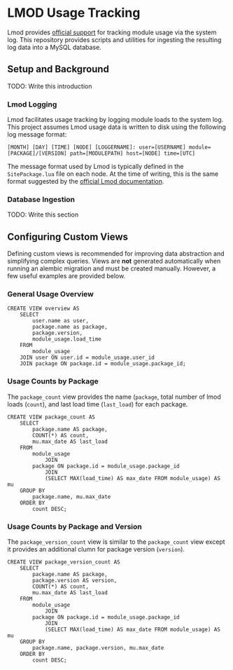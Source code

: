 # LMOD Usage Tracking

Lmod provides [official support](https://lmod.readthedocs.io/en/latest/300_tracking_module_usage.html) for tracking
module usage via the system log.
This repository provides scripts and utilities for ingesting the resulting log data into a MySQL database.

## Setup and Background

TODO: Write this introduction

### Lmod Logging

Lmod facilitates usage tracking by logging module loads to the system log.
This project assumes Lmod usage data is written to disk using the following log message format:

```
[MONTH] [DAY] [TIME] [NODE] [LOGGERNAME]: user=[USERNAME] module=[PACKAGE]/[VERSION] path=[MODULEPATH] host=[NODE] time=[UTC]
```

The message format used by Lmod is typically defined in the `SitePackage.lua` file on each node. 
At the time of writing, this is the same format suggested by the [official Lmod documentation]((https://lmod.readthedocs.io/en/latest/300_tracking_module_usage.html)).

### Database Ingestion

TODO: Write this section

## Configuring Custom Views

Defining custom views is recommended for improving data abstraction and simplifying complex queries.
Views are **not** generated automatically when running an alembic migration and must be created manually.
However, a few useful examples are provided below.

### General Usage Overview

```mysql
CREATE VIEW overview AS 
    SELECT 
        user.name as user, 
        package.name as package, 
        package.version,
        module_usage.load_time 
    FROM 
        module_usage 
    JOIN user ON user.id = module_usage.user_id 
    JOIN package ON package.id = module_usage.package_id;
```

### Usage Counts by Package

The `package_count` view provides the name (`package`, total number of lmod loads (`count`), and last load time (`last_load`) for each package.

```mysql
CREATE VIEW package_count AS
    SELECT
        package.name AS package,
        COUNT(*) AS count,
        mu.max_date AS last_load
    FROM
        module_usage
            JOIN
        package ON package.id = module_usage.package_id
            JOIN
            (SELECT MAX(load_time) AS max_date FROM module_usage) AS mu
    GROUP BY
        package.name, mu.max_date
    ORDER BY
        count DESC;
```

### Usage Counts by Package and Version

The `package_version_count` view is similar to the `package_count` view except it provides an additional clumn for package version (`version`).

```mysql
CREATE VIEW package_version_count AS
    SELECT
        package.name AS package,
        package.version AS version,
        COUNT(*) AS count,
        mu.max_date AS last_load
    FROM
        module_usage
            JOIN
        package ON package.id = module_usage.package_id
            JOIN
            (SELECT MAX(load_time) AS max_date FROM module_usage) AS mu
    GROUP BY
        package.name, package.version, mu.max_date
    ORDER BY
        count DESC;
```